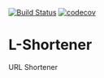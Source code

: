 [![Build Status](https://api.travis-ci.org/rkovtiuk/L-Shortener.svg?branch=master)](https://travis-ci.org/rkovtiuk/L-Shortener)
[![codecov](https://codecov.io/gh/rkovtiuk/L-Shortener/branch/master/graph/badge.svg)](https://codecov.io/gh/rkovtiuk/L-Shortener)

# L-Shortener
URL Shortener
